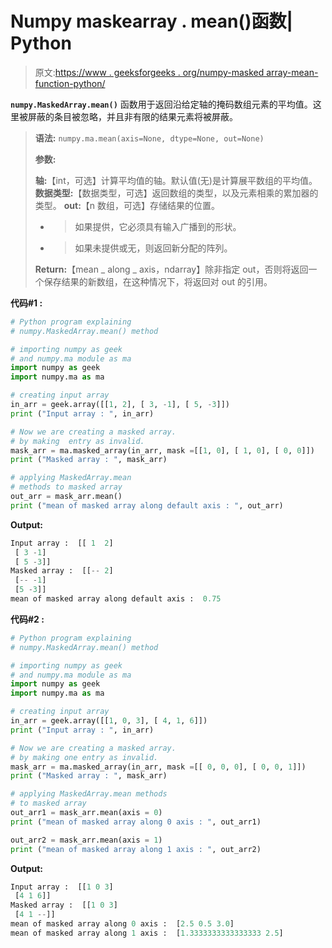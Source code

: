 # Numpy maskearray . mean()函数| Python

> 原文:[https://www . geeksforgeeks . org/numpy-masked array-mean-function-python/](https://www.geeksforgeeks.org/numpy-maskedarray-mean-function-python/)

**`numpy.MaskedArray.mean()`** 函数用于返回沿给定轴的掩码数组元素的平均值。这里被屏蔽的条目被忽略，并且非有限的结果元素将被屏蔽。

> **语法:** `numpy.ma.mean(axis=None, dtype=None, out=None)`
> 
> **参数:**
> 
> **轴:**【int，可选】计算平均值的轴。默认值(无)是计算展平数组的平均值。
> **数据类型:**【数据类型，可选】返回数组的类型，以及元素相乘的累加器的类型。
> **out:**【n 数组，可选】存储结果的位置。
> - >如果提供，它必须具有输入广播到的形状。
> - >如果未提供或无，则返回新分配的阵列。
> 
> **Return:**【mean _ along _ axis，ndarray】除非指定 out，否则将返回一个保存结果的新数组，在这种情况下，将返回对 out 的引用。

**代码#1 :**

```py
# Python program explaining
# numpy.MaskedArray.mean() method 

# importing numpy as geek  
# and numpy.ma module as ma 
import numpy as geek 
import numpy.ma as ma 

# creating input array  
in_arr = geek.array([[1, 2], [ 3, -1], [ 5, -3]])
print ("Input array : ", in_arr) 

# Now we are creating a masked array. 
# by making  entry as invalid.  
mask_arr = ma.masked_array(in_arr, mask =[[1, 0], [ 1, 0], [ 0, 0]]) 
print ("Masked array : ", mask_arr) 

# applying MaskedArray.mean    
# methods to masked array
out_arr = mask_arr.mean() 
print ("mean of masked array along default axis : ", out_arr) 
```

**Output:**

```py
Input array :  [[ 1  2]
 [ 3 -1]
 [ 5 -3]]
Masked array :  [[-- 2]
 [-- -1]
 [5 -3]]
mean of masked array along default axis :  0.75

```

**代码#2 :**

```py
# Python program explaining
# numpy.MaskedArray.mean() method 

# importing numpy as geek  
# and numpy.ma module as ma 
import numpy as geek 
import numpy.ma as ma 

# creating input array 
in_arr = geek.array([[1, 0, 3], [ 4, 1, 6]]) 
print ("Input array : ", in_arr)

# Now we are creating a masked array. 
# by making one entry as invalid.  
mask_arr = ma.masked_array(in_arr, mask =[[ 0, 0, 0], [ 0, 0, 1]]) 
print ("Masked array : ", mask_arr) 

# applying MaskedArray.mean methods 
# to masked array
out_arr1 = mask_arr.mean(axis = 0) 
print ("mean of masked array along 0 axis : ", out_arr1)

out_arr2 = mask_arr.mean(axis = 1) 
print ("mean of masked array along 1 axis : ", out_arr2)
```

**Output:**

```py
Input array :  [[1 0 3]
 [4 1 6]]
Masked array :  [[1 0 3]
 [4 1 --]]
mean of masked array along 0 axis :  [2.5 0.5 3.0]
mean of masked array along 1 axis :  [1.3333333333333333 2.5]

```